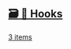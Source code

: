 ## [🗃️<!-- --> <!-- -->🎣 Hooks](/react-native-keyboard-controller/pr-preview/pr-1030/docs/category/-hooks.md)

[3 items](/react-native-keyboard-controller/pr-preview/pr-1030/docs/category/-hooks.md)
